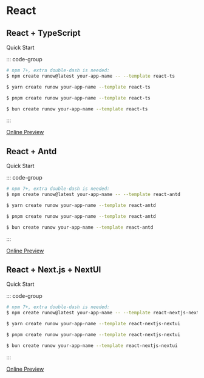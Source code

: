 # React

## React + TypeScript

<LogoBadge name="react" /> <LogoBadge name="ts" /> <LogoBadge name="vite" />

Quick Start

::: code-group

```bash [npm]
# npm 7+, extra double-dash is needed:
$ npm create runow@latest your-app-name -- --template react-ts
```

```bash [yarn]
$ yarn create runow your-app-name --template react-ts
```

```bash [pnpm]
$ pnpm create runow your-app-name --template react-ts
```

```bash [bun]
$ bun create runow your-app-name --template react-ts
```

:::

[Online Preview](https://demo.runow.dev/react-ts)


## React + Antd

<LogoBadge name="react" /> <LogoBadge name="antd" /> <LogoBadge name="react-router" /> <LogoBadge name="lucide" /> <LogoBadge name="ts" /> <LogoBadge name="vite" />

Quick Start

::: code-group

```bash [npm]
# npm 7+, extra double-dash is needed:
$ npm create runow@latest your-app-name -- --template react-antd
```

```bash [yarn]
$ yarn create runow your-app-name --template react-antd
```

```bash [pnpm]
$ pnpm create runow your-app-name --template react-antd
```

```bash [bun]
$ bun create runow your-app-name --template react-antd
```

:::

[Online Preview](https://demo.runow.dev/react-antd)

## React + Next.js + NextUI

<LogoBadge name="react" /> <LogoBadge name="next-js" /> <LogoBadge name="next-ui" /> <LogoBadge name="tailwindcss" /> <LogoBadge name="ts" /> <LogoBadge name="vite" />

Quick Start

::: code-group

```bash [npm]
# npm 7+, extra double-dash is needed:
$ npm create runow@latest your-app-name -- --template react-nextjs-nextui
```

```bash [yarn]
$ yarn create runow your-app-name --template react-nextjs-nextui
```

```bash [pnpm]
$ pnpm create runow your-app-name --template react-nextjs-nextui
```

```bash [bun]
$ bun create runow your-app-name --template react-nextjs-nextui
```

:::

[Online Preview](https://demo.runow.dev/react-nextjs-nextui)
